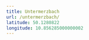 ```yaml
---
title: Untermerzbach
url: /untermerzbach/
latitude: 50.1280822
longitude: 10.856285000000002
---
```

